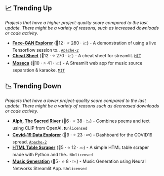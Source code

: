 ## 📈 Trending Up

_Projects that have a higher project-quality score compared to the last update. There might be a variety of reasons, such as increased downloads or code activity._

- <b><a href="https://share.streamlit.io/streamlit/demo-face-gan/">Face-GAN Explorer</a></b> (🥈12 ·  ⭐ 280 · 📈) - A demonstration of using a live Tensorflow session to.. <code><a href="http://bit.ly/3nYMfla">Apache-2</a></code>
- <b><a href="https://share.streamlit.io/daniellewisdl/streamlit-cheat-sheet/master/app.py">Cheat Sheet</a></b> (🥇12 ·  ⭐ 270 · 📈) - A cheat sheet for streamlit. <code><a href="http://bit.ly/34MBwT8">MIT</a></code>
- <b><a href="https://huggingface.co/spaces/fabiogra/moseca">Moseca</a></b> (🥉10 ·  ⭐ 41 · 📈) - A Streamilt web app for music source separation & karaoke. <code><a href="http://bit.ly/34MBwT8">MIT</a></code>

## 📉 Trending Down

_Projects that have a lower project-quality score compared to the last update. There might be a variety of reasons such as decreased downloads or code activity._

- <b><a href="https://share.streamlit.io/thoppe/alph-the-sacred-river/main">Alph, The Sacred River</a></b> (🥉6 ·  ⭐ 38 · 📉) - Combines poems and text using CLIP from OpenAI. <code>❗Unlicensed</code>
- <b><a href="https://covid19.cwerner.ai/">Covid-19 Data Explorer</a></b> (🥈9 ·  ⭐ 23 · 💤) - Dashboard for the COVID19 spread. <code><a href="http://bit.ly/3nYMfla">Apache-2</a></code>
- <b><a href="https://github.com/CharlyWargnier/python-html-table-scraper">HTML Table Scraper</a></b> (🥉5 ·  ⭐ 12 · 💤) - A simple HTML table scraper made with Python and the.. <code>❗Unlicensed</code>
- <b><a href="https://neuralpiano.herokuapp.com/">Music Generation</a></b> (🥉5 ·  ⭐ 8 · 📉) - Music Generation using Neural Networks Streamlit App. <code>❗Unlicensed</code>

